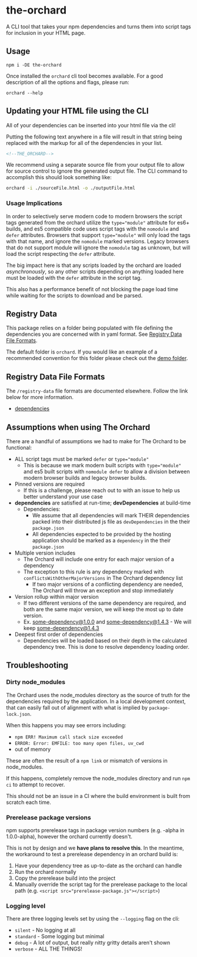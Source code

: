 # the-orchard

A CLI tool that takes your npm dependencies and turns them into script tags for inclusion in your HTML page.

## Usage

```npm i -DE the-orchard```

Once installed the `orchard` cli tool becomes available. For a good description of all the options and flags, please run:

```orchard --help```

## Updating your HTML file using the CLI

All of your dependencies can be inserted into your html file via the cli!

Putting the following text anywhere in a file will result in that string being replaced with the markup for all of the dependencies in your list.

```html
<!--THE_ORCHARD-->
```

We recommend using a separate source file from your output file to allow for source control to ignore the generated output file. The CLI command to accomplish this should look something like:

```bash
orchard -i ./sourceFile.html -o ./outputFile.html
```

### Usage Implications

In order to selectively serve modern code to modern browsers the script tags generated from the orchard utilize the `type="module"` attribute for es6+ builds, and es5 compatible code uses script tags with the `nomodule` and `defer` attributes.
Browsers that support `type="module"` will only load the tags with that name, and ignore the `nomodule` marked versions.
Legacy browsers that do not support module will ignore the `nomodule` tag as unknown, but will load the script respecting the `defer` attribute.

The big impact here is that any scripts loaded by the orchard are loaded *asynchronously*, so any other scripts depending on anything loaded here must be loaded with the `defer` attribute in the script tag.

This also has a performance benefit of not blocking the page load time while waiting for the scripts to download and be parsed.

## Registry Data

This package relies on a folder being populated with file defining the dependencies you are concerned with in yaml format. See [Registry Data File Formats](#registry-data-file-formats).

The default folder is `orchard`. If you would like an example of a recommended convention for this folder please check out the [demo folder](demo/orchard).

## Registry Data File Formats

The `/registry-data` file formats are documented elsewhere. Follow the link below for more information.

- [dependencies](docs/README.md#dependency-file-format)

## Assumptions when using The Orchard

There are a handful of assumptions we had to make for The Orchard to be functional:

- ALL script tags must be marked `defer` or `type="module"`
  - This is because we mark modern built scripts with `type="module"` and es5 built scripts with `nomodule defer` to allow a division between modern browser builds and legacy browser builds.
- Pinned versions are required
  - If this is a challenge, please reach out to with an issue to help us better understand your use case
- **dependencies** are satisfied at run-time; **devDependencies** at build-time
  - Dependencies:
    - We assume that all dependencies will mark THEIR dependencies packed into their distributed js file as `devDependencies` in the their `package.json`
    - All dependencies expected to be provided by the hosting application should be marked as a `dependency` in the their `package.json`
- Multiple version includes
  - The Orchard will include one entry for each major version of a dependency
  - The exception to this rule is any dependency marked with `conflictsWithOtherMajorVersions` in The Orchard dependency list
    - If two major versions of a conflicting dependency are needed, The Orchard will throw an exception and stop immediately
- Version rollup within major version
  - If two different versions of the same dependency are required, and both are the same major version, we will keep the most up to date version.
  - Ex. some-dependency@1.0.0 and some-dependency@1.4.3 - We will keep some-dependency@1.4.3
- Deepest first order of dependencies
  - Dependencies will be loaded based on their depth in the calculated dependency tree. This is done to resolve dependency loading order.

## Troubleshooting

### Dirty node_modules

The Orchard uses the node_modules directory as the source of truth for
the dependencies required by the application. In a local development context,
that can easily fall out of alignment with what is implied by
`package-lock.json`.

When this happens you may see errors including:

- `npm ERR! Maximum call stack size exceeded`
- `ERROR: Error: EMFILE: too many open files, uv_cwd`
- out of memory

These are often the result of a `npm link` or mismatch of versions in
node_modules.

If this happens, completely remove the node_modules directory and run `npm ci`
to attempt to recover.

This should not be an issue in a CI where the build environment is built from
scratch each time.

### Prerelease package versions

npm supports prerelease tags in package version numbers (e.g. -alpha in
1.0.0-alpha), however the orchard currently doesn't.

This is not by design and we **have plans to resolve this**.
In the meantime, the workaround to test a prerelease dependency in an
orchard build is:

1. Have your dependency tree as up-to-date as the orchard can handle
1. Run the orchard normally
1. Copy the prerelease build into the project
1. Manually override the script tag for the prerelease package to the local path
(e.g. `<script src="prerelease-package.js"></script>`)

### Logging level

There are three logging levels set by using the `--logging` flag on the cli:

- `silent` - No logging at all
- `standard` - Some logging but minimal
- `debug` - A lot of output, but really nitty gritty details aren't shown
- `verbose` - ALL THE THINGS!
